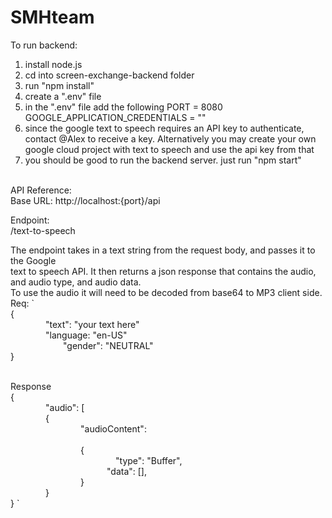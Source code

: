 # SMHteam

To run backend:
1. install node.js 
2. cd into screen-exchange-backend folder
3. run "npm install"
4. create a ".env" file
5. in the ".env" file add the following
    PORT = 8080
    GOOGLE_APPLICATION_CREDENTIALS = ""
6. since the google text to speech requires an API key to authenticate, contact @Alex to 
    receive a key. Alternatively you may create your own google cloud project with text to speech
    and use the api key from that
7. you should be good to run the backend server. just run "npm start" 


 <br/> API Reference: 
 <br/> Base URL: http://localhost:{port}/api

Endpoint:
<br/> /text-to-speech

The endpoint takes in a text string from the request body, and passes it to the Google 
<br/> text to speech API. It then returns a json response that contains the audio, and audio type, and audio data. <br/> To use the audio it will need to be decoded from base64 to MP3 client side.
Req:
`
 <br/> {
    <br />    "text": "your text here"
    <br/>    "language: "en-US"
    <br/>      "gender": "NEUTRAL"
 <br/> }

 <br/> Response
  <br/> {
      <br/>    "audio": [
         <br/>     {
             <br/>        "audioContent":  
             <br/>        {
                <br/>            "type": "Buffer",
                 <br/>           "data": [],
            <br/>        }
         <br/>    }
 <br/>}
 `
